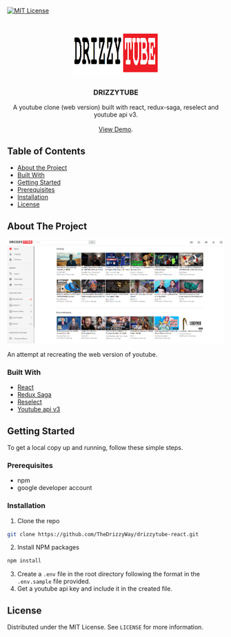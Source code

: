 
[![MIT License][license-shield]][license-url]



<br />
<p align="center">
  <a href="https://github.com/TheDrizzyWay/drizzytube-react">
    <img src="src/assets/images/driztubeicon.PNG" alt="Logo" width="200" height="100">
  </a>

  <h3 align="center">DRIZZYTUBE</h3>

  <p align="center">
    A youtube clone (web version) built with react, redux-saga, reselect and youtube api v3.
    <br />
    <br />
    <a href="https://laughing-boyd-7f4065.netlify.com/">View Demo</a>.
  </p>
</p>



## Table of Contents

* [About the Project](#about-the-project)
* [Built With](#built-with)
* [Getting Started](#getting-started)
* [Prerequisites](#prerequisites)
* [Installation](#installation)
* [License](#license)



## About The Project

[![DrizzyTube Screen Shot][product-screenshot]](https://laughing-boyd-7f4065.netlify.com/)

An attempt at recreating the web version of youtube.


### Built With

* [React](https://reactjs.org/)
* [Redux Saga](https://redux-saga.js.org/)
* [Reselect](https://github.com/reduxjs/reselect)
* [Youtube api v3](https://developers.google.com/youtube/v3)



## Getting Started

To get a local copy up and running, follow these simple steps.

### Prerequisites

* npm
* google developer account

### Installation
 
1. Clone the repo
```sh
git clone https://github.com/TheDrizzyWay/drizzytube-react.git
```
2. Install NPM packages
```sh
npm install
```
3. Create a `.env` file in the root directory following the format in the `.env.sample` file provided.
4. Get a youtube api key and include it in the created file.





## License

Distributed under the MIT License. See `LICENSE` for more information.



[license-shield]: https://img.shields.io/github/license/othneildrew/Best-README-Template.svg?style=flat-square
[license-url]: https://github.com/TheDrizzyWay/drizzytube-react/blob/master/LICENSE.txt
[product-screenshot]: src/assets/images/driztubess.PNG
